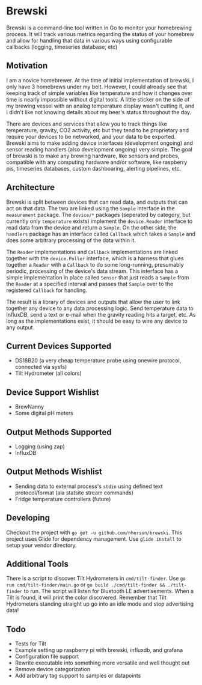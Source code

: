 Brewski
===

Brewski is a command-line tool written in Go to monitor your homebrewing process. It will track various metrics regarding the status of your homebrew and allow for handling that data in various ways using configurable callbacks (logging, timeseries database, etc)

Motivation
---

I am a novice homebrewer. At the time of initial implementation of brewski, I only have 3 homebrews under my belt. However, I could already see that keeping track of simple variables like temperature and how it changes over time is nearly impossible without digital tools. A little sticker on the side of my brewing vessel with an analog temperature display wasn't cutting it, and I didn't like not knowing details about my beer's status throughout the day.

There are devices and services that allow you to track things like temperature, gravity, CO2 activity, etc but they tend to be proprietary and require your devices to be networked, and your data to be exported. Brewski aims to make adding device interfaces (development ongoing) and sensor reading handlers (also development ongoing) very simple. The goal of brewski is to make any brewing hardware, like sensors and probes, compatible with any computing hardware and/or software, like raspberry pis, timeseries databases, custom dashboaring, alerting pipelines, etc.

Architecture
---

Brewski is split between devices that can read data, and outputs that can act on that data. The two are linked using the `Sample` interface in the `measurement` package.  The `device/*` packages (seperated by category, but currently only `temperature` exists) implement the `device.Reader` interface to read data from the device and return a `Sample`.  On the other side, the `handlers` package has an interface called `Callback` which takes a `Sample` and does some arbitrary processing of the data within it.

The `Reader` implementations and `Callback` implementations are linked together with the `device.Poller` interface, which is a harness that glues together a `Reader` with a `Callback` to do some long-running, presumably periodic, processing of the device's data stream. This interface has a simple implementation in place called `Sensor` that just reads a `Sample` from the `Reader` at a specified interval and passes that `Sample` over to the registered `Callback` for handling.

The result is a library of devices and outputs that allow the user to link together any device to any data processing logic. Send temperature data to InfluxDB, send a text or e-mail when the gravity reading hits a target, etc. As long as the implementations exist, it should be easy to wire any device to any output.

Current Devices Supported
---
* DS18B20 (a very cheap temperature probe using onewire protocol, connected via sysfs)
* Tilt Hydrometer (all colors)

Device Support Wishlist
---
 * BrewNanny
 * Some digital pH meters

Output Methods Supported
---
* Logging (using zap)
* InfluxDB

Output Methods Wishlist
---
* Sending data to external process's `stdin` using defined text protocol/format (ala statsite stream commands)
* Fridge temperature controllers (future)

Developing
---
Checkout the project with `go get -u github.com/nherson/brewski`. This project uses Glide for dependency management. Use `glide install` to setup your vendor directory.

Additional Tools
---
There is a script to discover Tilt Hydrometers in `cmd/tilt-finder`.  Use `go run cmd/tilt-finder/main.go` or `go build ./cmd/tilt-finder && ./tilt-finder` to run. The script will listen for Bluetooth LE advertisements. When a Tilt is found, it will print the color discovered. Remember that Tilt Hydrometers standing straight up go into an idle mode and stop advertising data!

Todo
---
* Tests for Tilt
* Example setting up raspberry pi with brewski, influxdb, and grafana
* Configuration file support
* Rewrite executable into something more versatile and well thought out
* Remove device categorization
* Add arbitrary tag support to samples or datapoints
